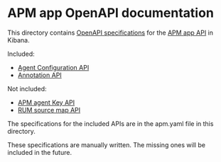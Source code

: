 # APM app OpenAPI documentation

This directory contains [OpenAPI specifications](https://swagger.io/specification/) for the [APM app API](https://www.elastic.co/guide/en/kibana/current/apm-api.html) in Kibana.

Included: 

* [Agent Configuration API](https://www.elastic.co/guide/en/kibana/current/agent-config-api.html)
* [Annotation API](https://www.elastic.co/guide/en/kibana/current/apm-annotation-api.html)

Not included:

* [APM agent Key API](https://www.elastic.co/guide/en/kibana/current/agent-key-api.html)
* [RUM source map API](https://www.elastic.co/guide/en/kibana/current/rum-sourcemap-api.html)

The specifications for the included APIs are in the apm.yaml file in this directory.

These specifications are manually written. The missing ones will be included in the future.
